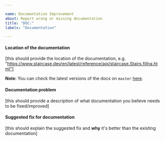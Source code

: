 ```yaml
---

name: Documentation Improvement
about: Report wrong or missing documentation
title: "DOC:"
labels: "Documentation"

---
```


#### Location of the documentation

[this should provide the location of the documentation, e.g. "https://www.staircase.dev/en/latest/reference/api/staircase.Stairs.fillna.html"]

**Note**: You can check the latest versions of the docs on `master` [here](https://www.staircase.dev/en/master/).

#### Documentation problem

[this should provide a description of what documentation you believe needs to be fixed/improved]

#### Suggested fix for documentation

[this should explain the suggested fix and **why** it's better than the existing documentation]
